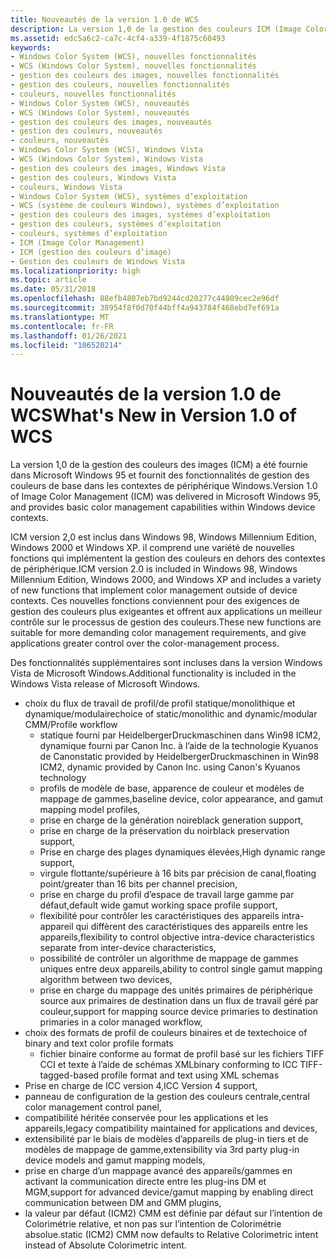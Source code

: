```yaml
---
title: Nouveautés de la version 1.0 de WCS
description: La version 1,0 de la gestion des couleurs ICM (Image Color Management) a été fournie dans Microsoft \ 160 ; Windows \ 160 ; 95, et fournit des fonctionnalités de base de gestion des couleurs dans les contextes de périphérique Windows.
ms.assetid: edc5a6c2-ca7c-4cf4-a339-4f1875c60493
keywords:
- Windows Color System (WCS), nouvelles fonctionnalités
- WCS (Windows Color System), nouvelles fonctionnalités
- gestion des couleurs des images, nouvelles fonctionnalités
- gestion des couleurs, nouvelles fonctionnalités
- couleurs, nouvelles fonctionnalités
- Windows Color System (WCS), nouveautés
- WCS (Windows Color System), nouveautés
- gestion des couleurs des images, nouveautés
- gestion des couleurs, nouveautés
- couleurs, nouveautés
- Windows Color System (WCS), Windows Vista
- WCS (Windows Color System), Windows Vista
- gestion des couleurs des images, Windows Vista
- gestion des couleurs, Windows Vista
- couleurs, Windows Vista
- Windows Color System (WCS), systèmes d’exploitation
- WCS (système de couleurs Windows), systèmes d’exploitation
- gestion des couleurs des images, systèmes d’exploitation
- gestion des couleurs, systèmes d’exploitation
- couleurs, systèmes d’exploitation
- ICM (Image Color Management)
- ICM (gestion des couleurs d’image)
- Gestion des couleurs de Windows Vista
ms.localizationpriority: high
ms.topic: article
ms.date: 05/31/2018
ms.openlocfilehash: 88efb4807eb7bd9244cd20277c44809cec2e96df
ms.sourcegitcommit: 38954f8f0d70f44bff4a943784f468ebd7ef691a
ms.translationtype: MT
ms.contentlocale: fr-FR
ms.lasthandoff: 01/26/2021
ms.locfileid: "106520214"
---
```

# <a name="whats-new-in-version-10-of-wcs"></a><span data-ttu-id="a48b1-126">Nouveautés de la version 1.0 de WCS</span><span class="sxs-lookup"><span data-stu-id="a48b1-126">What's New in Version 1.0 of WCS</span></span>

<span data-ttu-id="a48b1-127">La version 1,0 de la gestion des couleurs des images (ICM) a été fournie dans Microsoft Windows 95 et fournit des fonctionnalités de gestion des couleurs de base dans les contextes de périphérique Windows.</span><span class="sxs-lookup"><span data-stu-id="a48b1-127">Version 1.0 of Image Color Management (ICM) was delivered in Microsoft Windows 95, and provides basic color management capabilities within Windows device contexts.</span></span>

<span data-ttu-id="a48b1-128">ICM version 2,0 est inclus dans Windows 98, Windows Millennium Edition, Windows 2000 et Windows XP. il comprend une variété de nouvelles fonctions qui implémentent la gestion des couleurs en dehors des contextes de périphérique.</span><span class="sxs-lookup"><span data-stu-id="a48b1-128">ICM version 2.0 is included in Windows 98, Windows Millennium Edition, Windows 2000, and Windows XP and includes a variety of new functions that implement color management outside of device contexts.</span></span> <span data-ttu-id="a48b1-129">Ces nouvelles fonctions conviennent pour des exigences de gestion des couleurs plus exigeantes et offrent aux applications un meilleur contrôle sur le processus de gestion des couleurs.</span><span class="sxs-lookup"><span data-stu-id="a48b1-129">These new functions are suitable for more demanding color management requirements, and give applications greater control over the color-management process.</span></span>

<span data-ttu-id="a48b1-130">Des fonctionnalités supplémentaires sont incluses dans la version Windows Vista de Microsoft Windows.</span><span class="sxs-lookup"><span data-stu-id="a48b1-130">Additional functionality is included in the Windows Vista release of Microsoft Windows.</span></span>

-   <span data-ttu-id="a48b1-131">choix du flux de travail de profil/de profil statique/monolithique et dynamique/modulaire</span><span class="sxs-lookup"><span data-stu-id="a48b1-131">choice of static/monolithic and dynamic/modular CMM/Profile workflow</span></span>
    -   <span data-ttu-id="a48b1-132">statique fourni par HeidelbergerDruckmaschinen dans Win98 ICM2, dynamique fourni par Canon Inc. à l’aide de la technologie Kyuanos de Canon</span><span class="sxs-lookup"><span data-stu-id="a48b1-132">static provided by HeidelbergerDruckmaschinen in Win98 ICM2, dynamic provided by Canon Inc. using Canon's Kyuanos technology</span></span>
    -   <span data-ttu-id="a48b1-133">profils de modèle de base, apparence de couleur et modèles de mappage de gammes,</span><span class="sxs-lookup"><span data-stu-id="a48b1-133">baseline device, color appearance, and gamut mapping model profiles,</span></span>
    -   <span data-ttu-id="a48b1-134">prise en charge de la génération noire</span><span class="sxs-lookup"><span data-stu-id="a48b1-134">black generation support,</span></span>
    -   <span data-ttu-id="a48b1-135">prise en charge de la préservation du noir</span><span class="sxs-lookup"><span data-stu-id="a48b1-135">black preservation support,</span></span>
    -   <span data-ttu-id="a48b1-136">Prise en charge des plages dynamiques élevées,</span><span class="sxs-lookup"><span data-stu-id="a48b1-136">High dynamic range support,</span></span>
    -   <span data-ttu-id="a48b1-137">virgule flottante/supérieure à 16 bits par précision de canal,</span><span class="sxs-lookup"><span data-stu-id="a48b1-137">floating point/greater than 16 bits per channel precision,</span></span>
    -   <span data-ttu-id="a48b1-138">prise en charge du profil d’espace de travail large gamme par défaut,</span><span class="sxs-lookup"><span data-stu-id="a48b1-138">default wide gamut working space profile support,</span></span>
    -   <span data-ttu-id="a48b1-139">flexibilité pour contrôler les caractéristiques des appareils intra-appareil qui diffèrent des caractéristiques des appareils entre les appareils,</span><span class="sxs-lookup"><span data-stu-id="a48b1-139">flexibility to control objective intra-device characteristics separate from inter-device characteristics,</span></span>
    -   <span data-ttu-id="a48b1-140">possibilité de contrôler un algorithme de mappage de gammes uniques entre deux appareils,</span><span class="sxs-lookup"><span data-stu-id="a48b1-140">ability to control single gamut mapping algorithm between two devices,</span></span>
    -   <span data-ttu-id="a48b1-141">prise en charge du mappage des unités primaires de périphérique source aux primaires de destination dans un flux de travail géré par couleur,</span><span class="sxs-lookup"><span data-stu-id="a48b1-141">support for mapping source device primaries to destination primaries in a color managed workflow,</span></span>
-   <span data-ttu-id="a48b1-142">choix des formats de profil de couleurs binaires et de texte</span><span class="sxs-lookup"><span data-stu-id="a48b1-142">choice of binary and text color profile formats</span></span>
    -   <span data-ttu-id="a48b1-143">fichier binaire conforme au format de profil basé sur les fichiers TIFF CCI et texte à l’aide de schémas XML</span><span class="sxs-lookup"><span data-stu-id="a48b1-143">binary conforming to ICC TIFF-tagged-based profile format and text using XML schemas</span></span>
-   <span data-ttu-id="a48b1-144">Prise en charge de ICC version 4,</span><span class="sxs-lookup"><span data-stu-id="a48b1-144">ICC Version 4 support,</span></span>
-   <span data-ttu-id="a48b1-145">panneau de configuration de la gestion des couleurs centrale,</span><span class="sxs-lookup"><span data-stu-id="a48b1-145">central color management control panel,</span></span>
-   <span data-ttu-id="a48b1-146">compatibilité héritée conservée pour les applications et les appareils,</span><span class="sxs-lookup"><span data-stu-id="a48b1-146">legacy compatibility maintained for applications and devices,</span></span>
-   <span data-ttu-id="a48b1-147">extensibilité par le biais de modèles d’appareils de plug-in tiers et de modèles de mappage de gamme,</span><span class="sxs-lookup"><span data-stu-id="a48b1-147">extensibility via 3rd party plug-in device models and gamut mapping models,</span></span>
-   <span data-ttu-id="a48b1-148">prise en charge d’un mappage avancé des appareils/gammes en activant la communication directe entre les plug-ins DM et MGM,</span><span class="sxs-lookup"><span data-stu-id="a48b1-148">support for advanced device/gamut mapping by enabling direct communication between DM and GMM plugins,</span></span>
-   <span data-ttu-id="a48b1-149">la valeur par défaut (ICM2) CMM est définie par défaut sur l’intention de Colorimétrie relative, et non pas sur l’intention de Colorimétrie absolue.</span><span class="sxs-lookup"><span data-stu-id="a48b1-149">static (ICM2) CMM now defaults to Relative Colorimetric intent instead of Absolute Colorimetric intent.</span></span>

 

 




